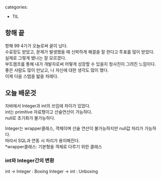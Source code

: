 categories:
- TIL
## 항해 끝
항해 99 4기가 오늘로써 끝이 났다.   
수료장도 받았고, 문제가 발생했을 때 신박하게 해결을 잘 한다고 투표를 많이 받았다.   
실제로 그렇게 됐나는 잘 모르겠다.   
부트캠프를 통해 내가 개발자로써 어떻게 성장할 수 있을지 청사진이 그려진 느낌이다.   
좋은 사람도 많이 만났고, 나 자신에 대한 생각도 많이 했다.   
이제 다음 스텝을 밟을 차례다.   


## 오늘 배운것
자바에서 Integer과 int의 쓰임에 차이가 있었다.   
int는 primitive 자료형이고 산술연산이 가능하다.   
null로 초기화가 불가능하다.

Integer는 wrapper클래스, 객체이며 산술 연산이 불가능하지만 null값 처리가 가능하다.   
따라서 SQL과 연동 시 처리가 용이해진다.   
*wrapper클래스: 기본형을 객체로 다루기 위한 클래스

### int와 Integer간의 변환
int -> Integer : Boxing
Integer -> int : Unboxing
